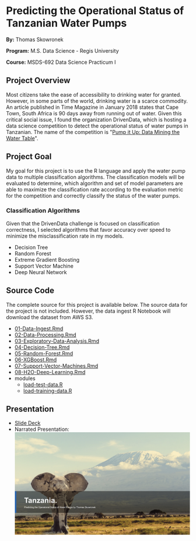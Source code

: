 # Predicting the Operational Status of Tanzanian Water Pumps
**By:** Thomas Skowronek

**Program:** M.S. Data Science - Regis University

**Course:** MSDS-692 Data Science Practicum I


## Project Overview
Most citizens take the ease of accessibility to drinking water for granted.  However, in some parts of the world, drinking water is a scarce commodity.  An article published in Time Magazine in January 2018 states that Cape Town, South Africa is 90 days away from running out of water.   Given this critical social issue, I found the organization DrivenData, which is hosting a data science competition to detect the operational status of water pumps in Tanzanian.  The name of the competition is "[Pump it Up: Data Mining the Water Table](https://www.drivendata.org/competitions/7/pump-it-up-data-mining-the-water-table/)".

## Project Goal
My goal for this project is to use the R language and apply the water pump data to multiple classification algorithms.  The classification models will be evaluated to determine, which algorithm and set of model parameters are able to maximize the classification rate according to the evaluation metric for the competition and correctly classify the status of the water pumps.

### Classification Algorithms
Given that the DrivenData challenge is focused on classification correctness, I selected algorithms that favor accuracy over speed to minimize the misclassification rate in my models.

* Decision Tree
* Random Forest
* Extreme Gradient Boosting
* Support Vector Machine
* Deep Neural Network


## Source Code
The complete source for this project is available below.  The source data for the project is not included.  However, the data ingest R Notebook will download the dataset from AWS S3.

* [01-Data-Ingest.Rmd](src/01-Data-Ingest.Rmd)
* [02-Data-Processing.Rmd](src/02-Data-Processing.Rmd)
* [03-Exploratory-Data-Analysis.Rmd](src/03-Exploratory-Data-Analysis.Rmd)
* [04-Decision-Tree.Rmd](src/04-Decision-Tree.Rmd)
* [05-Random-Forest.Rmd](src/05-Random-Forest.Rmd)
* [06-XGBoost.Rmd](src/06-XGBoost.Rmd)
* [07-Support-Vector-Machines.Rmd](src/07-Support-Vector-Machines.Rmd)
* [08-H2O-Deep-Learning.Rmd](src/08-H2O-Deep-Learning.Rmd)
* modules
  * [load-test-data.R](src/modules/load-test-data.R)
  * [load-training-data.R](src/modules/load-training-data.R)


## Presentation
* [Slide Deck](presentation/TSkowronek_MSDS692_Presentation.pdf)
* Narrated Presentation:
[![Narrated Presentation](images/video-presentation.png)](https://youtu.be/RE52IcqRRUQ)